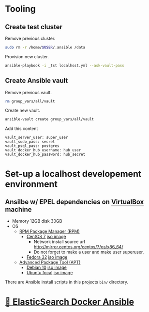 # Tooling

## Create test cluster

Remove previous cluster.

```sh
sudo rm -r /home/$USER/.ansible /data
```

Provision new cluster.

```sh
ansible-playbook -i _tst localhost.yml --ask-vault-pass
```

## Create Ansible vault

Remove previous vault.

```sh
rm group_vars/all/vault
```

Create new vault.

```sh
ansible-vault create group_vars/all/vault
```

Add this content

```
vault_server_user: super_user
vault_sudo_pass: secret
vault_psql_pass: postgres
vault_docker_hub_username: hub_user
vault_docker_hub_password: hub_secret
```

# Set-up a localhost developement environment

## Ansilbe w/ EPEL dependencies on [VirtualBox](http://virtualbox.org/wiki/Downloads) machine

- Memory 12GB disk 30GB
- OS
    - [RPM Package Manager (RPM)](https://en.wikipedia.org/wiki/RPM_Package_Manager)
        - [CentOS 7](http://centos.org) [iso image](http://isoredirect.centos.org/centos/7/isos/x86_64/CentOS-7-x86_64-NetInstall-2003.iso)
            - Network install source url http://mirror.centos.org/centos/7/os/x86_64/
            - Do not forget to make a user and make user superuser.
        - [Fedora 32](http://getfedora.org) [iso image](https://download.fedoraproject.org/pub/fedora/linux/releases/32/Server/x86_64/iso/Fedora-Server-netinst-x86_64-32-1.6.iso)
    - [Advanced Package Tool (APT)](http://en.wikipedia.org/wiki/APT_(software))
        - [Debian 10](http://debian.org) [iso image](https://cdimage.debian.org/debian-cd/current/amd64/iso-cd/debian-10.4.0-amd64-netinst.iso)
        - [Ubuntu focal](http://ubuntu.com) [iso image](https://releases.ubuntu.com/20.04/ubuntu-20.04-live-server-amd64.iso)

There are Ansible install scripts in this projects ```bin/``` directory.

# [📁 ElasticSearch Docker Ansible](http://github.com/noud/elasticsearch-docker-ansible#elastics-kibana-elasticsearch-and-apaches-manifoldcf-in-docker-containers-provisioned-by-red-hats-ansible)